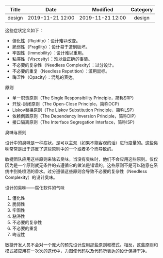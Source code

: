 | Title                | Date             | Modified         | Category          |
|:--------------------:|:----------------:|:----------------:|:-----------------:|
| design      | 2019-11-21 12:00 | 2019-11-21 12:00 | design   |









这些症状定义如下：
- 僵化性（Rigidity）：设计难以改变。
- 脆弱性（Fragility）：设计易于遭到破坏。
- 牢固性（Immobility）：设计难以重用。
- 粘滞性（Viscosity）：难以做正确的事情。
- 不必要的复杂性（Needless Complexity）：过分设计。
- 不必要的重复（Needless Repetition）：滥用鼠标。
- 晦涩性（Opacity）：混乱的表达。




原则

- 单一职责原则（The Single Responsibility Principle，简称SRP）
- 开放-封闭原则（The Open-Close Principle，简称OCP）
- Liskov替换原则（The Liskov Substitution Principle，简称LSP）
- 依赖倒置原则（The Dependency Inversion Principle，简称DIP）
- 接口隔离原则（The Interface Segregation Interface，简称ISP）


臭味与原则

设计中的臭味是一种症状，是可以主观（如果不能客观的话）进行度量的。这些臭味常常是出于违反了这些原则中的一个或者多个而导致的。


敏捷团队应用这些原则来除去臭味。当没有臭味时，他们不会应用这些原则。仅仅因为是一个原则就无条件的去遵循它的做法是错误的。这些原则不是可以随意在系统中到处喷洒的香水。过分遵循这些原则会导致不必要的复杂性（Needless Complexity）的设计臭味。







设计的臭味——腐化软件的气味

1. 僵化性
2. 脆弱性
3. 牢固性
4. 粘滞性
5. 不必要的复杂性
6. 不必要的重复
7. 晦涩性




敏捷开发人员不会对一个庞大的预先设计应用那些原则和模式。相反，这些原则和模式被应用在一次次的迭代中，力图使代码以及代码所表达的设计保持干净。